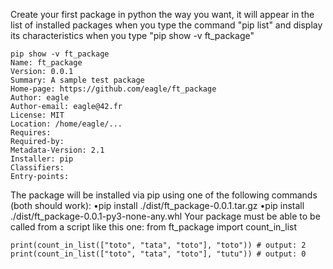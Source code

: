 Create your first package in python the way you want, it will appear in the list of
installed packages when you type the command "pip list" and display its characteristics
when you type "pip show -v ft_package"
```
pip show -v ft_package
Name: ft_package
Version: 0.0.1
Summary: A sample test package
Home-page: https://github.com/eagle/ft_package
Author: eagle
Author-email: eagle@42.fr
License: MIT
Location: /home/eagle/...
Requires:
Required-by:
Metadata-Version: 2.1
Installer: pip
Classifiers:
Entry-points:
```
The package will be installed via pip using one of the following commands (both
should work):
•pip install ./dist/ft_package-0.0.1.tar.gz
•pip install ./dist/ft_package-0.0.1-py3-none-any.whl
Your package must be able to be called from a script like this one:
from ft_package import count_in_list
```
print(count_in_list(["toto", "tata", "toto"], "toto")) # output: 2
print(count_in_list(["toto", "tata", "toto"], "tutu")) # output: 0
```

